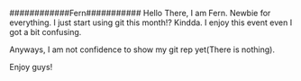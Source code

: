 
############Fern###########
Hello There, I am Fern. Newbie for everything.
I just start using git this month!? Kindda.
I enjoy this event even I got a bit confusing.

Anyways, I am not confidence to show my git rep yet(There is nothing).

Enjoy guys!